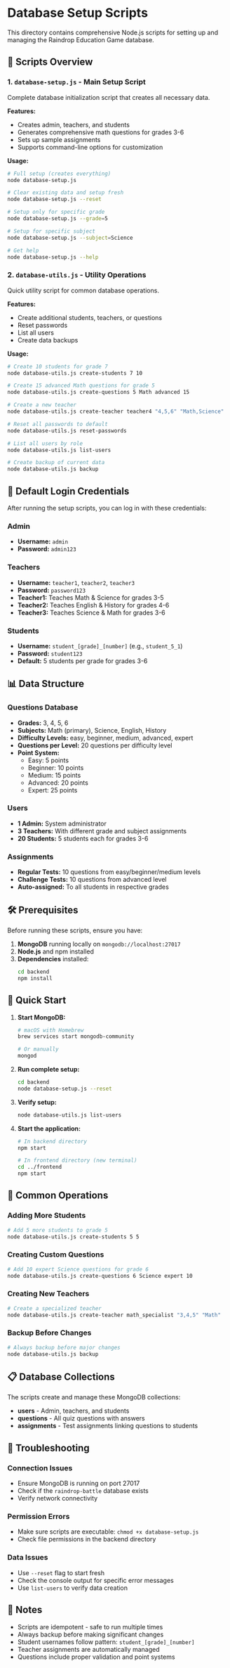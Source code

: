 # Database Setup Scripts

This directory contains comprehensive Node.js scripts for setting up and managing the Raindrop Education Game database.

## 📁 Scripts Overview

### 1. `database-setup.js` - Main Setup Script
Complete database initialization script that creates all necessary data.

**Features:**
- Creates admin, teachers, and students
- Generates comprehensive math questions for grades 3-6
- Sets up sample assignments
- Supports command-line options for customization

**Usage:**
```bash
# Full setup (creates everything)
node database-setup.js

# Clear existing data and setup fresh
node database-setup.js --reset

# Setup only for specific grade
node database-setup.js --grade=5

# Setup for specific subject
node database-setup.js --subject=Science

# Get help
node database-setup.js --help
```

### 2. `database-utils.js` - Utility Operations
Quick utility script for common database operations.

**Features:**
- Create additional students, teachers, or questions
- Reset passwords
- List all users
- Create data backups

**Usage:**
```bash
# Create 10 students for grade 7
node database-utils.js create-students 7 10

# Create 15 advanced Math questions for grade 5
node database-utils.js create-questions 5 Math advanced 15

# Create a new teacher
node database-utils.js create-teacher teacher4 "4,5,6" "Math,Science"

# Reset all passwords to default
node database-utils.js reset-passwords

# List all users by role
node database-utils.js list-users

# Create backup of current data
node database-utils.js backup
```

## 🔑 Default Login Credentials

After running the setup scripts, you can log in with these credentials:

### Admin
- **Username:** `admin`
- **Password:** `admin123`

### Teachers
- **Username:** `teacher1`, `teacher2`, `teacher3`
- **Password:** `password123`
- **Teacher1:** Teaches Math & Science for grades 3-5
- **Teacher2:** Teaches English & History for grades 4-6
- **Teacher3:** Teaches Science & Math for grades 3-6

### Students
- **Username:** `student_[grade]_[number]` (e.g., `student_5_1`)
- **Password:** `student123`
- **Default:** 5 students per grade for grades 3-6

## 📊 Data Structure

### Questions Database
- **Grades:** 3, 4, 5, 6
- **Subjects:** Math (primary), Science, English, History
- **Difficulty Levels:** easy, beginner, medium, advanced, expert
- **Questions per Level:** 20 questions per difficulty level
- **Point System:** 
  - Easy: 5 points
  - Beginner: 10 points
  - Medium: 15 points
  - Advanced: 20 points
  - Expert: 25 points

### Users
- **1 Admin:** System administrator
- **3 Teachers:** With different grade and subject assignments
- **20 Students:** 5 students each for grades 3-6

### Assignments
- **Regular Tests:** 10 questions from easy/beginner/medium levels
- **Challenge Tests:** 10 questions from advanced level
- **Auto-assigned:** To all students in respective grades

## 🛠️ Prerequisites

Before running these scripts, ensure you have:

1. **MongoDB** running locally on `mongodb://localhost:27017`
2. **Node.js** and npm installed
3. **Dependencies** installed:
   ```bash
   cd backend
   npm install
   ```

## 🚀 Quick Start

1. **Start MongoDB:**
   ```bash
   # macOS with Homebrew
   brew services start mongodb-community
   
   # Or manually
   mongod
   ```

2. **Run complete setup:**
   ```bash
   cd backend
   node database-setup.js --reset
   ```

3. **Verify setup:**
   ```bash
   node database-utils.js list-users
   ```

4. **Start the application:**
   ```bash
   # In backend directory
   npm start
   
   # In frontend directory (new terminal)
   cd ../frontend
   npm start
   ```

## 🔄 Common Operations

### Adding More Students
```bash
# Add 5 more students to grade 5
node database-utils.js create-students 5 5
```

### Creating Custom Questions
```bash
# Add 10 expert Science questions for grade 6
node database-utils.js create-questions 6 Science expert 10
```

### Creating New Teachers
```bash
# Create a specialized teacher
node database-utils.js create-teacher math_specialist "3,4,5" "Math"
```

### Backup Before Changes
```bash
# Always backup before major changes
node database-utils.js backup
```

## 📋 Database Collections

The scripts create and manage these MongoDB collections:

- **users** - Admin, teachers, and students
- **questions** - All quiz questions with answers
- **assignments** - Test assignments linking questions to students

## 🔧 Troubleshooting

### Connection Issues
- Ensure MongoDB is running on port 27017
- Check if the `raindrop-battle` database exists
- Verify network connectivity

### Permission Errors
- Make sure scripts are executable: `chmod +x database-setup.js`
- Check file permissions in the backend directory

### Data Issues
- Use `--reset` flag to start fresh
- Check the console output for specific error messages
- Use `list-users` to verify data creation

## 📝 Notes

- Scripts are idempotent - safe to run multiple times
- Always backup before making significant changes
- Student usernames follow pattern: `student_[grade]_[number]`
- Teacher assignments are automatically managed
- Questions include proper validation and point systems
